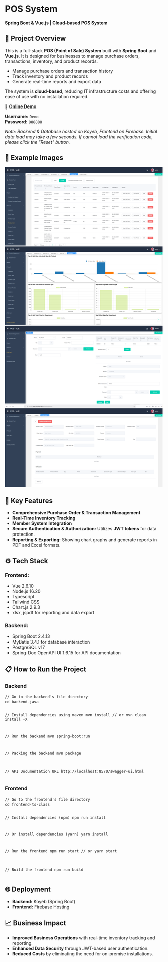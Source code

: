 <h1>POS System</h1>
<p><strong>Spring Boot & Vue.js | Cloud-based POS System</strong></p>

<h2>🌟 Project Overview</h2>
<p>This is a full-stack <strong>POS (Point of Sale) System</strong> built with <strong>Spring Boot</strong> and <strong>Vue.js</strong>. It is designed for businesses to manage purchase orders, transactions, inventory, and product records.</p>
<ul>
  <li>Manage purchase orders and transaction history</li>
  <li>Track inventory and product records</li>
  <li>Generate real-time reports and export data</li>
</ul>
<p>The system is <strong>cloud-based</strong>, reducing IT infrastructure costs and offering ease of use with no installation required.</p>

<p>🔗 <strong><a href="https://felix-pos.web.app/login" target="_blank">Online Demo</a></strong></p>
<p><strong>Username:</strong> <code>Demo</code><br>
<strong>Password:</strong> <code>888888</code></p>
<p><em>Note: Backend & Database hosted on Koyeb, Frontend on Firebase. Initial data load may take a few seconds. If cannot load the verification code, please click the "Reset" button.</em></p>

<h2>📸 Example Images</h2>
<!-- Add example images here if available -->
<img src="https://github.com/felix9611/springboot-pos-vue/blob/main/image/pos-1.png" alt="Example Image 1">
<img src="https://github.com/felix9611/springboot-pos-vue/blob/main/image/pos-2.png" alt="Example Image 2">
<img src="https://github.com/felix9611/springboot-pos-vue/blob/main/image/pos-3.png" alt="Example Image 3">
<img src="https://github.com/felix9611/springboot-pos-vue/blob/main/image/pos-4.png" alt="Example Image 4">

<h2>🚀 Key Features</h2>
<ul>
  <li><strong>Comprehensive Purchase Order & Transaction Management</strong></li>
  <li><strong>Real-Time Inventory Tracking</strong></li>
  <li><strong>Member System Integration</strong></li>
  <li><strong>Secure Authentication & Authorization:</strong> Utilizes <strong>JWT tokens</strong> for data protection.</li>
  <li><strong>Reporting & Exporting:</strong> Showing chart graphs and generate reports in PDF and Excel formats.</li>
</ul>

<h2>⚙️ Tech Stack</h2>
<h3>Frontend:</h3>
<ul>
  <li>Vue 2.6.10</li>
  <li>Node.js 16.20</li>
  <li>Typescript</li>
  <li>Tailwind CSS</li>
  <li>Chart.js 2.9.3</li>
  <li>xlsx, jspdf for reporting and data export</li>
</ul>
<h3>Backend:</h3>
<ul>
  <li>Spring Boot 2.4.13</li>
  <li>MyBatis 3.4.1 for database interaction</li>
  <li>PostgreSQL v17</li>
  <li>Spring-Doc OpenAPI UI 1.6.15 for API documentation</li>
</ul>

<h2>📋 How to Run the Project</h2>

<h3>Backend</h3>
<pre><code>// Go to the backend's file directory
cd backend-java

// Install dependencies using maven
mvn install
// or
mvn clean install -X

// Run the backend
mvn spring-boot:run

// Packing the backend
mvn package

// API Documentation URL
http://localhost:8570/swagger-ui.html
</code></pre>

<h3>Frontend</h3>
<pre><code>// Go to the frontend's file directory
cd frontend-ts-class

// Install dependencies (npm)
npm run install

// Or install dependencies (yarn)
yarn install

// Run the frontend
npm run start
// or
yarn start

// Build the frontend
npm run build
</code></pre>

<h2>🌐 Deployment</h2>
<ul>
  <li><strong>Backend:</strong> Koyeb (Spring Boot)</li>
  <li><strong>Frontend:</strong> Firebase Hosting</li>
</ul>

<h2>📈 Business Impact</h2>
<ul>
  <li><strong>Improved Business Operations</strong> with real-time inventory tracking and reporting.</li>
  <li><strong>Enhanced Data Security</strong> through JWT-based user authentication.</li>
  <li><strong>Reduced Costs</strong> by eliminating the need for on-premise installations.</li>
</ul>
